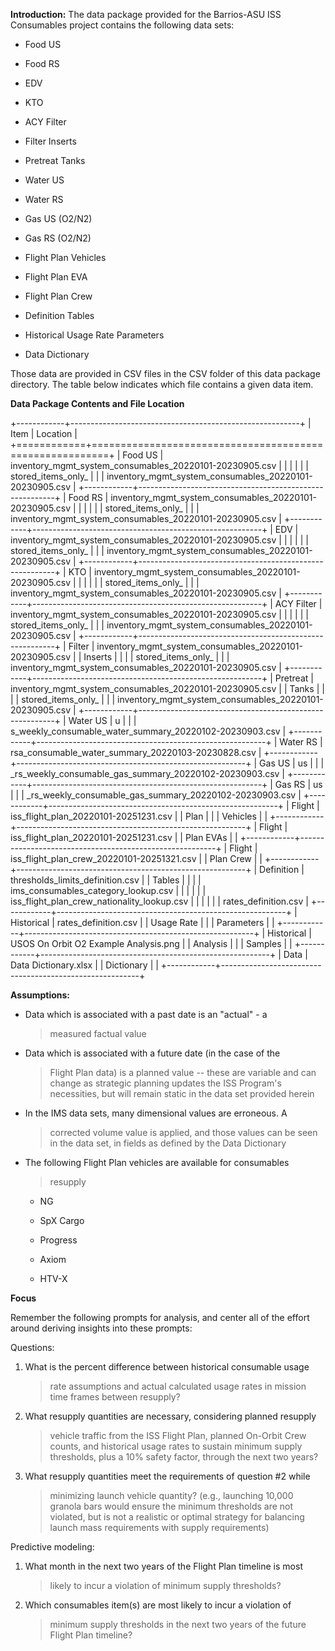 **Introduction:** The data package provided for the Barrios-ASU ISS
Consumables project contains the following data sets:

-   Food US

-   Food RS

-   EDV

-   KTO

-   ACY Filter

-   Filter Inserts

-   Pretreat Tanks

-   Water US

-   Water RS

-   Gas US (O2/N2)

-   Gas RS (O2/N2)

-   Flight Plan Vehicles

-   Flight Plan EVA

-   Flight Plan Crew

-   Definition Tables

-   Historical Usage Rate Parameters

-   Data Dictionary

Those data are provided in CSV files in the CSV folder of this data
package directory. The table below indicates which file contains a given
data item.

**Data Package Contents and File Location**

+------------+---------------------------------------------------------+
| Item       | Location                                                |
+============+=========================================================+
| Food US    | inventory_mgmt_system_consumables_20220101-20230905.csv |
|            |                                                         |
|            | stored_items_only_                                      |
|            | inventory_mgmt_system_consumables_20220101-20230905.csv |
+------------+---------------------------------------------------------+
| Food RS    | inventory_mgmt_system_consumables_20220101-20230905.csv |
|            |                                                         |
|            | stored_items_only_                                      |
|            | inventory_mgmt_system_consumables_20220101-20230905.csv |
+------------+---------------------------------------------------------+
| EDV        | inventory_mgmt_system_consumables_20220101-20230905.csv |
|            |                                                         |
|            | stored_items_only_                                      |
|            | inventory_mgmt_system_consumables_20220101-20230905.csv |
+------------+---------------------------------------------------------+
| KTO        | inventory_mgmt_system_consumables_20220101-20230905.csv |
|            |                                                         |
|            | stored_items_only_                                      |
|            | inventory_mgmt_system_consumables_20220101-20230905.csv |
+------------+---------------------------------------------------------+
| ACY Filter | inventory_mgmt_system_consumables_20220101-20230905.csv |
|            |                                                         |
|            | stored_items_only_                                      |
|            | inventory_mgmt_system_consumables_20220101-20230905.csv |
+------------+---------------------------------------------------------+
| Filter     | inventory_mgmt_system_consumables_20220101-20230905.csv |
| Inserts    |                                                         |
|            | stored_items_only_                                      |
|            | inventory_mgmt_system_consumables_20220101-20230905.csv |
+------------+---------------------------------------------------------+
| Pretreat   | inventory_mgmt_system_consumables_20220101-20230905.csv |
| Tanks      |                                                         |
|            | stored_items_only_                                      |
|            | inventory_mgmt_system_consumables_20220101-20230905.csv |
+------------+---------------------------------------------------------+
| Water US   | u                                                       |
|            | s_weekly_consumable_water_summary_20220102-20230903.csv |
+------------+---------------------------------------------------------+
| Water RS   | rsa_consumable_water_summary_20220103-20230828.csv      |
+------------+---------------------------------------------------------+
| Gas US     | us                                                      |
|            | _rs_weekly_consumable_gas_summary_20220102-20230903.csv |
+------------+---------------------------------------------------------+
| Gas RS     | us                                                      |
|            | _rs_weekly_consumable_gas_summary_20220102-20230903.csv |
+------------+---------------------------------------------------------+
| Flight     | iss_flight_plan_20220101-20251231.csv                   |
| Plan       |                                                         |
| Vehicles   |                                                         |
+------------+---------------------------------------------------------+
| Flight     | iss_flight_plan_20220101-20251231.csv                   |
| Plan EVAs  |                                                         |
+------------+---------------------------------------------------------+
| Flight     | iss_flight_plan_crew_20220101-20251321.csv              |
| Plan Crew  |                                                         |
+------------+---------------------------------------------------------+
| Definition | thresholds_limits_definition.csv                        |
| Tables     |                                                         |
|            | ims_consumables_category_lookup.csv                     |
|            |                                                         |
|            | iss_flight_plan_crew_nationality_lookup.csv             |
|            |                                                         |
|            | rates_definition.csv                                    |
+------------+---------------------------------------------------------+
| Historical | rates_definition.csv                                    |
| Usage Rate |                                                         |
| Parameters |                                                         |
+------------+---------------------------------------------------------+
| Historical | USOS On Orbit O2 Example Analysis.png                   |
| Analysis   |                                                         |
| Samples    |                                                         |
+------------+---------------------------------------------------------+
| Data       | Data Dictionary.xlsx                                    |
| Dictionary |                                                         |
+------------+---------------------------------------------------------+

**Assumptions:**

-   Data which is associated with a past date is an "actual" - a
    > measured factual value

-   Data which is associated with a future date (in the case of the
    > Flight Plan data) is a planned value -- these are variable and can
    > change as strategic planning updates the ISS Program's
    > necessities, but will remain static in the data set provided
    > herein

-   In the IMS data sets, many dimensional values are erroneous. A
    > corrected volume value is applied, and those values can be seen in
    > the data set, in fields as defined by the Data Dictionary

-   The following Flight Plan vehicles are available for consumables
    > resupply

    -   NG

    -   SpX Cargo

    -   Progress

    -   Axiom

    -   HTV-X

**Focus**

Remember the following prompts for analysis, and center all of the
effort around deriving insights into these prompts:

Questions:

1.  What is the percent difference between historical consumable usage
    > rate assumptions and actual calculated usage rates in mission time
    > frames between resupply?

2.  What resupply quantities are necessary, considering planned resupply
    > vehicle traffic from the ISS Flight Plan, planned On-Orbit Crew
    > counts, and historical usage rates to sustain minimum supply
    > thresholds, plus a 10% safety factor, through the next two years?

3.  What resupply quantities meet the requirements of question #2 while
    > minimizing launch vehicle quantity? (e.g., launching 10,000
    > granola bars would ensure the minimum thresholds are not violated,
    > but is not a realistic or optimal strategy for balancing launch
    > mass requirements with supply requirements)

Predictive modeling:

1.  What month in the next two years of the Flight Plan timeline is most
    > likely to incur a violation of minimum supply thresholds?

2.  Which consumables item(s) are most likely to incur a violation of
    > minimum supply thresholds in the next two years of the future
    > Flight Plan timeline?
